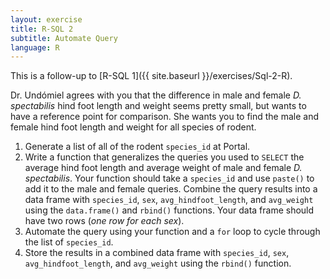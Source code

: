 ```yaml
---
layout: exercise
title: R-SQL 2
subtitle: Automate Query
language: R
---
```


This is a follow-up to [R-SQL 1]({{ site.baseurl }}/exercises/Sql-2-R).

Dr. Undómiel agrees with you that the difference in male and female *D. spectabilis* hind foot length and weight seems pretty small, but wants to have a 
reference point for comparison. She wants you to find the male and female hind 
foot length and weight for all species of rodent. 

1. Generate a list of all of the rodent `species_id` at Portal.
2. Write a function that generalizes the queries you used to `SELECT` the 
average hind foot length and average weight of male and female *D. spectabilis*. 
Your function should take a `species_id` and use `paste()` to add it to the 
male and female queries. Combine the query results into a data frame with
`species_id`, `sex`, `avg_hindfoot_length`, and `avg_weight` 
using the `data.frame()` and `rbind()` functions. Your data frame should have 
two rows (*one row for each sex*).
3. Automate the query using your function and a `for` loop to cycle through the 
list of `species_id`.
4. Store the results in a combined data frame with 
`species_id`, `sex`, `avg_hindfoot_length`, and `avg_weight`
using the `rbind()` function.